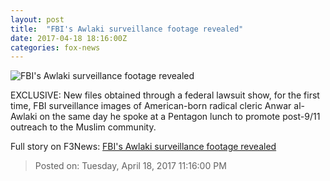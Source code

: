 ```yaml
---
layout: post
title:  "FBI's Awlaki surveillance footage revealed"
date: 2017-04-18 18:16:00Z
categories: fox-news
---
```


![FBI's Awlaki surveillance footage revealed](http://a57.foxnews.com/images.foxnews.com/content/fox-news/politics/2017/04/18/fbis-awlaki-surveillance-footage-revealed/_jcr_content/par/featured-media/media-0.img.jpg/0/0/1492545932179.jpg?ve=1)

EXCLUSIVE: New files obtained through a federal lawsuit show, for the first time, FBI surveillance images of American-born radical cleric Anwar al-Awlaki on the same day he spoke at a Pentagon lunch to promote post-9/11 outreach to the Muslim community.


Full story on F3News: [FBI's Awlaki surveillance footage revealed](http://www.f3nws.com/n/UmEdRC)

> Posted on: Tuesday, April 18, 2017 11:16:00 PM
